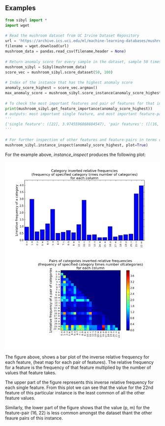 ## Examples

```python
from sibyl import *
import wget

# Read the mushroom dataset from UC Irvine Dataset Repository
url = 'https://archive.ics.uci.edu/ml/machine-learning-databases/mushroom/agaricus-lepiota.data'
filename = wget.download(url)
mushroom_data = pandas.read_csv(filename,header = None)

# Return anomaly score for every sample in the dataset, sample 50 times and include 100 instances in each sample
mushroom_sibyl = Sibyl(mushroom_data)
score_vec = mushroom_sibyl.score_dataset(50, 100)

# Index of the instance that has the highest anomaly score
anomaly_score_highest = score_vec.argmax()
max_anomaly_score = mushroom_sibyl.score_instance(anomaly_score_highest, 50, 100)

# To check the most important features and pair of features for that instance
print(mushroom_sibyl.get_feature_importance(anomaly_score_highest))
# outputs: most important single feature, and most important feature-pairs, in terms of contribution to the total anomaly score for the instance with the index "anomaly_score_highest"
'''
{'single feature': ([22], 3.9745596868884547), 'pair features': ([(16, 22)], 3.9745596868884547)}
'''

# For further inspection of other features and feature-pairs in terms of contribution to the total anomaly score: *instance_inspect* returns the contribution of each single feature, and feature-pair, in the total anomaly score for a specific instance.
mushroom_sibyl.instance_inspect(anomaly_score_highest, plot=True)
```

For the example above, *instance_inspect* produces the following plot:

![instance_inspect plot](instance_inspect.png)

The figure above, shows a bar plot of the inverse relative frequency for each feature, (heat map for each pair of features). The relative frequency for a feature is the frequency of that feature multiplied by the number of values that feature takes.

The upper part of the figure represents this inverse relative frequency for each single feature. From this plot we can see that the value for the 22nd feature of this particular instance is the least common of all the other feature values.

Similarly, the lower part of the figure shows that the value (p, m) for the feature-pair (16, 22) is less common amongst the dataset thant the other feaure pairs of this instance.
